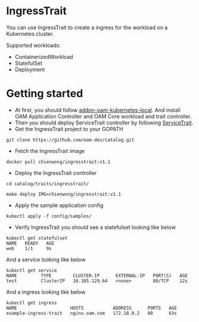 # IngressTrait
You can use IngressTrait to create a ingress for the workload on a Kubernetes cluster.

Supported workloads:
- ContainerizedWorkload
- StatefulSet
- Deployment

# Getting started
- At first, you should follow [addon-oam-kubernetes-local](https://github.com/crossplane/addon-oam-kubernetes-local). And install OAM Application Controller and OAM Core workload and trait controller.
- Then you should deploy ServiceTrait controller by following [ServiceTrait](../servicetrait).
- Get the IngressTrait project to your GOPATH
```
git clone https://github.com/oam-dev/catalog.git
```
- Fetch the IngressTrait image
```
docker pull chienwong/ingresstrait:v1.1
```
- Deploy the IngressTrait controller
```
cd catalog/traits/ingresstrait/

make deploy IMG=chienwong/ingresstrait:v1.1
```
- Apply the sample application config
```
kubectl apply -f config/samples/
```
- Verify IngressTrait you should see a statefulset looking like below
```
kubectl get statefulset
NAME   READY   AGE
web    1/1     9s
```
And a service looking like below
```
kubectl get service
NAME         TYPE        CLUSTER-IP      EXTERNAL-IP   PORT(S)   AGE
test         ClusterIP   10.105.129.64   <none>        80/TCP    12s
```
And a ingress looking like below
```
kubectl get ingress
NAME                    HOSTS           ADDRESS      PORTS   AGE
example-ingress-trait   nginx.oam.com   172.18.0.2   80      63s
```
